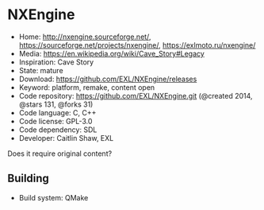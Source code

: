 # NXEngine

- Home: http://nxengine.sourceforge.net/, https://sourceforge.net/projects/nxengine/, https://exlmoto.ru/nxengine/
- Media: https://en.wikipedia.org/wiki/Cave_Story#Legacy
- Inspiration: Cave Story
- State: mature
- Download: https://github.com/EXL/NXEngine/releases
- Keyword: platform, remake, content open
- Code repository: https://github.com/EXL/NXEngine.git (@created 2014, @stars 131, @forks 31)
- Code language: C, C++
- Code license: GPL-3.0
- Code dependency: SDL
- Developer: Caitlin Shaw, EXL

Does it require original content?

## Building

- Build system: QMake
